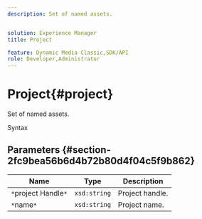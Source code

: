 ```yaml
---
description: Set of named assets.


solution: Experience Manager
title: Project

feature: Dynamic Media Classic,SDK/API
role: Developer,Administrator
---
```


# Project{#project}

Set of named assets.

 Syntax 

## Parameters {#section-2fc9bea56b6d4b72b80d4f04c5f9b862}

|  Name  | Type  | Description  |
|---|---|---|
|  `*`project Handle`*`  | `xsd:string`  | Project handle.  |
|  `*`name`*`  | `xsd:string`  | Project name.  |

